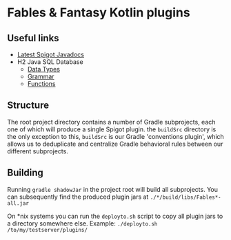 # Fables & Fantasy Kotlin plugins

## Useful links
- [Latest Spigot Javadocs](https://hub.spigotmc.org/javadocs/spigot/)
- H2 Java SQL Database
    - [Data Types](http://www.h2database.com/html/datatypes.html)
    - [Grammar](http://www.h2database.com/html/grammar.html)
    - [Functions](http://www.h2database.com/html/functions.html)


## Structure
The root project directory contains a number of Gradle subprojects, each one of which will produce a single Spigot plugin.
the `buildSrc` directory is the only exception to this, `buildSrc` is our Gradle 'conventions plugin', which allows us
to deduplicate and centralize Gradle behavioral rules between our different subprojects.

## Building
Running `gradle shadowJar` in the project root will build all subprojects.
You can subsequently find the produced plugin jars at `./*/build/libs/Fables*-all.jar`

On \*nix systems you can run the `deployto.sh` script to copy all plugin jars to a directory somewhere else.
Example: `./deployto.sh /to/my/testserver/plugins/`
